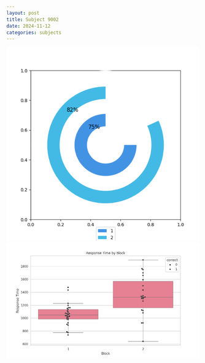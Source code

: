 ```yaml
---
layout: post
title: Subject 9002
date: 2024-11-12
categories: subjects
---
```


![](data/9002/run-4/9002__acc_test.png)
![](data/9002/run-4/9002_rt.png)

